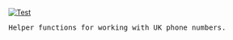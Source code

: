 [![Test](https://github.com/AaronVoIP/phonenumbers/actions/workflows/main.yml/badge.svg?branch=main)](https://github.com/AaronVoIP/phonenumbers/actions/workflows/main.yml)

<pre>
Helper functions for working with UK phone numbers.
</pre>
